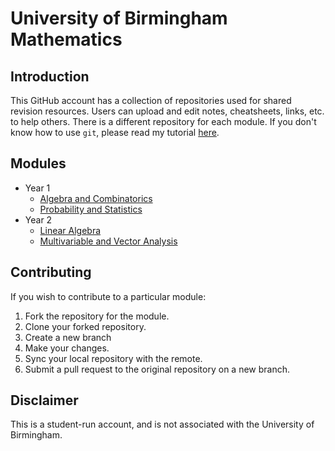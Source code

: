 University of Birmingham Mathematics
====================================

Introduction
------------
This GitHub account has a collection of repositories used for shared revision resources. Users can upload and edit notes, cheatsheets, links, etc. to help others. There is a different repository for each module. If you don't know how to use `git`, please read my tutorial [here](How-to-use-git.md). 

Modules
-------
- Year 1
	- [Algebra and Combinatorics](https://github.com/UoB-Mathematics/Year-1-AC)
	- [Probability and Statistics](https://github.com/UoB-Mathematics/Year-1-PS)
- Year 2
	- [Linear Algebra](https://github.com/UoB-Mathematics/Year-2-LA)
	- [Multivariable and Vector Analysis](https://github.com/UoB-Mathematics/2-MVA)

Contributing
------------
If you wish to contribute to a particular module: 
1. Fork the repository for the module.
2. Clone your forked repository.
3. Create a new branch
4. Make your changes.
5. Sync your local repository with the remote.
6. Submit a pull request to the original repository on a new branch.
	
Disclaimer
----------
This is a student-run account, and is not associated with the University of Birmingham.
